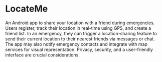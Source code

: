 # LocateMe

An Android app to share your location with a friend during emergencies. Users register, track their location in real-time using GPS, and create a friend list. In an emergency, they can trigger a location-sharing feature to send their current location to their nearest friends via messages or chat. The app may also notify emergency contacts and integrate with map services for visual representation. Privacy, security, and a user-friendly interface are crucial considerations.
